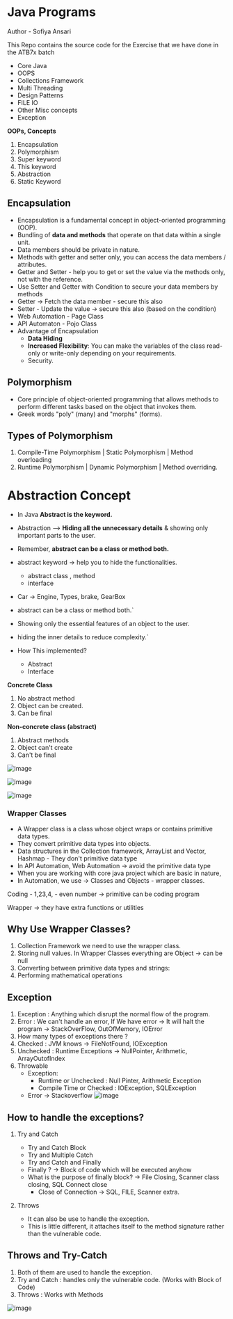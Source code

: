 # Java Programs

Author - Sofiya Ansari

This Repo contains the source code for the Exercise that we have done in the ATB7x batch
- Core Java 
- OOPS
- Collections Framework
- Multi Threading
- Design Patterns
- FILE IO
- Other Misc concepts
- Exception

**OOPs, Concepts**

1. Encapsulation
2. Polymorphism
3. Super keyword
4. This keyword
5. Abstraction
6. Static Keyword


## Encapsulation
- Encapsulation is a fundamental concept in object-oriented programming (OOP).
- Bundling of **data and methods** that operate on that data within a single unit.
- Data members should be private in nature.
- Methods with getter and setter only, you can access the data members / attributes.
- Getter and Setter - help you to get or set the value via the methods only, not with the reference.
- Use Setter and Getter with Condition to secure your data members by methods
- Getter -> Fetch the data member - secure this also
- Setter - Update the value -> secure this also (based on the condition)
- Web Automation - Page Class
- API Automaton - Pojo Class
- Advantage of Encapsulation
    - **Data Hiding**
    - **Increased Flexibility**: You can make the variables of the class read-only or write-only depending on your requirements.
    - Security.


## Polymorphism
- Core principle of object-oriented programming that allows methods to perform different tasks based on the object that invokes them.
- Greek words "poly" (many) and "morphs" (forms).
## Types of Polymorphism
1. Compile-Time Polymorphism | Static Polymorphism | Method overloading
2. Runtime Polymorphism | Dynamic Polymorphism | Method overriding.


# Abstraction Concept
- In Java **Abstract is the keyword.**
- Abstraction --> **Hiding all the unnecessary details** & showing only important parts to the user.
- Remember, **abstract can be a class or method both.**
- abstract keyword -> help you to hide the functionalities.
    - abstract class , method
    - interface

- Car -> Engine, Types, brake, GearBox
- abstract can be a class or method both.`
- Showing only the essential features of an object to the user.
- hiding the inner details to reduce complexity.`
- How This implemented?
  - Abstract
  - Interface

**Concrete Class**

1. No abstract method
2. Object can be created.
3. Can be final


**Non-concrete class (abstract)**

1. Abstract methods
2. Object can't create
3. Can't be final

![image](https://github.com/user-attachments/assets/cd5e7b4a-9ec6-4eba-b127-23365376d2c6)

![image](https://github.com/user-attachments/assets/a0f46530-d001-4a7e-902d-a0fd732f5aa0)

![image](https://github.com/user-attachments/assets/952e0528-5e57-4c56-99b4-0b09fe4a897a)


### **Wrapper Classes**
- A Wrapper class is a class whose object wraps or contains primitive data types.
- They convert primitive data types into objects.
- Data structures in the Collection framework, ArrayList and Vector, Hashmap - They don't primitive data type
- In API Automation, Web Automation -> avoid the primitive data type 
- When you are working with core java project which are basic in nature, 
- In Automation, we use -> Classes and Objects - wrapper classes.


Coding -  1,23,4, - even number -> primitive can be coding program

Wrapper -> they have extra functions or utilities

## Why Use Wrapper Classes?
1. Collection Framework we need to use the wrapper class.
2. Storing null values. In Wrapper Classes everything are Object -> can be null
3. Converting between primitive data types and strings:
4. Performing mathematical operations

## Exception
1. Exception : Anything which disrupt the normal flow of the program.
2. Error : We can't handle an error, If We have error -> It will halt the program -> StackOverFlow, OutOfMemory, IOError
3. How many types of exceptions there ?
  1. Checked : JVM knows -> FileNotFound, IOException
  2. Unchecked : Runtime Exceptions -> NullPointer, Arithmetic, ArrayOutofIndex
4. Throwable 
   - Exception:
      - Runtime or Unchecked : Null Pinter, Arithmetic Exception
      - Compile Time or Checked : IOException, SQLException
   - Error -> Stackoverflow
![image](https://github.com/user-attachments/assets/0f591505-5041-48b4-afd3-05f5fedab3d5)


## How to handle the exceptions?

1. Try and Catch
   - Try and Catch Block 
   - Try and Multiple Catch 
   - Try and Catch and Finally 
   - Finally ? -> Block of code which will be executed anyhow 
   - What is the purpose of finally block? -> File Closing, Scanner class closing, SQL Connect close 
     - Close of Connection -> SQL, FILE, Scanner extra.

2. Throws
   - It can also be use to handle the exception.
   - This is little different, it attaches itself to the method signature rather than the vulnerable code.


## Throws and Try-Catch

1. Both of them are used to handle the exception.
2. Try and Catch : handles only the vulnerable code. (Works with Block of Code)
3. Throws : Works with Methods

![image](https://github.com/user-attachments/assets/2fccc0d9-5eba-45dd-915f-e32cebd1d44d)


